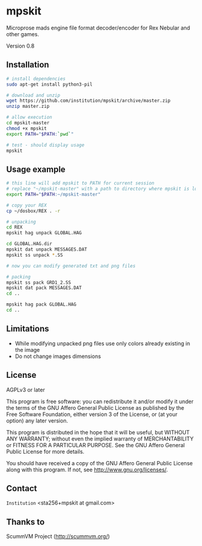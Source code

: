mpskit
======

Microprose mads engine file format decoder/encoder for Rex Nebular and other games.

Version 0.8

Installation
------------

```bash
# install dependencies
sudo apt-get install python3-pil

# download and unzip 
wget https://github.com/institution/mpskit/archive/master.zip
unzip master.zip

# allow execution
cd mpskit-master
chmod +x mpskit
export PATH="$PATH:`pwd`"

# test - should display usage
mpskit
```

Usage example
-------------

```bash
# this line will add mpskit to PATH for current session 
# replace "~/mpskit-master" with a path to directory where mpskit is located
export PATH="$PATH:~/mpskit-master"

# copy your REX
cp ~/dosbox/REX . -r

# unpacking
cd REX
mpskit hag unpack GLOBAL.HAG

cd GLOBAL.HAG.dir
mpskit dat unpack MESSAGES.DAT
mpskit ss unpack *.SS

# now you can modify generated txt and png files

# packing
mpskit ss pack GRD1_2.SS
mpskit dat pack MESSAGES.DAT
cd ..

mpskit hag pack GLOBAL.HAG
cd ..

```

Limitations
-----------

* While modifying unpacked png files use only colors already existing in the image
* Do not change images dimensions


License
-------
AGPLv3 or later

This program is free software: you can redistribute it and/or modify
it under the terms of the GNU Affero General Public License as published by
the Free Software Foundation, either version 3 of the License, or
(at your option) any later version.

This program is distributed in the hope that it will be useful,
but WITHOUT ANY WARRANTY; without even the implied warranty of
MERCHANTABILITY or FITNESS FOR A PARTICULAR PURPOSE.  See the
GNU Affero General Public License for more details.

You should have received a copy of the GNU Affero General Public License
along with this program.  If not, see <http://www.gnu.org/licenses/>.

Contact
-------
`Institution` <sta256+mpskit at gmail.com>

Thanks to
---------
ScummVM Project (http://scummvm.org/)







